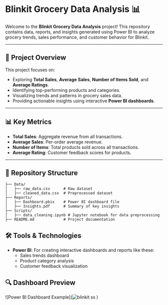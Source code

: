 # Blinkit Grocery Data Analysis 📊

Welcome to the **Blinkit Grocery Data Analysis** project! This repository contains data, reports, and insights generated using Power BI to analyze grocery trends, sales performance, and customer behavior for Blinkit.

---

## 🚀 Project Overview

This project focuses on:
- Exploring **Total Sales**, **Average Sales**, **Number of Items Sold**, and **Average Ratings**.
- Identifying top-performing products and categories.
- Visualizing trends and patterns in grocery sales data.
- Providing actionable insights using interactive **Power BI dashboards**.

---

## 📊 Key Metrics

- **Total Sales**: Aggregate revenue from all transactions.
- **Average Sales**: Per-order average revenue.
- **Number of Items**: Total products sold across all transactions.
- **Average Rating**: Customer feedback scores for products.

---

## 📂 Repository Structure

```plaintext
├── Data/
│   ├── raw_data.csv      # Raw dataset
│   ├── cleaned_data.csv  # Preprocessed dataset
├── Reports/
│   ├── Dashboard.pbix    # Power BI dashboard file
│   ├── Insights.pdf      # Summary of key insights
├── Scripts/
│   ├── data_cleaning.ipynb # Jupyter notebook for data preprocessing
├── README.md             # Project documentation
```

## 🛠️ Tools & Technologies

- **Power BI**: For creating interactive dashboards and reports like these:
  - Sales trends dashboard
  - Product category analysis
  - Customer feedback visualization
## 🔍 Dashboard Preview 
![Power BI Dashboard Example](![blinkit ss](https://github.com/user-attachments/assets/02a4aec5-d212-4394-8809-08ae3d8f0451)
)

